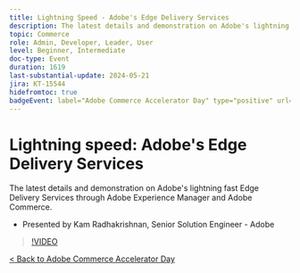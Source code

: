 ```yaml
---
title: Lightning Speed - Adobe's Edge Delivery Services
description: The latest details and demonstration on Adobe's lightning fast Edge Delivery Services through Adobe Experience Manager and Adobe Commerce. 
topic: Commerce
role: Admin, Developer, Leader, User
level: Beginner, Intermediate
doc-type: Event
duration: 1619
last-substantial-update: 2024-05-21
jira: KT-15544
hidefromtoc: true
badgeEvent: label="Adobe Commerce Accelerator Day" type="positive" url="https://experienceleague.adobe.com/en/docs/events/apac-commerce-recordings/2024/overview" 
---
```


# Lightning speed: Adobe's Edge Delivery Services

The latest details and demonstration on Adobe's lightning fast Edge Delivery Services through Adobe Experience Manager and Adobe Commerce. 

+ Presented by Kam Radhakrishnan, Senior Solution  Engineer - Adobe

>[!VIDEO](https://video.tv.adobe.com/v/3429271/?learn=on)

[< Back to Adobe Commerce Accelerator Day](./overview.md)